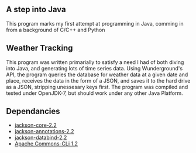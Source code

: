 ## A step into Java
This program marks my first attempt at programming in Java, comming in from a background of C/C++ and Python

## Weather Tracking
This program was written primarially to satisfy a need I had of both diving into Java, and generating lots of time series data. Using Wunderground's API, the program queries the database for weather data at a given date and place, receives the data in the form of a JSON, and saves it to the hard drive as a JSON, stripping unessesary keys first. The program was compiled and tested under OpenJDK-7, but should work under any other Java Platform. 

## Dependancies
* [jackson-core-2.2](https://github.com/FasterXML/jackson)
* [jackson-annotations-2.2](https://github.com/FasterXML/jackson)
* [jackson-databind-2.2](https://github.com/FasterXML/jackson)
* [Apache Commons-CLi 1.2](http://commons.apache.org/proper/commons-cli/download_cli.cgi)
